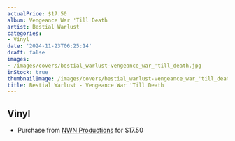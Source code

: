 ```yaml
---
actualPrice: $17.50
album: Vengeance War 'Till Death
artist: Bestial Warlust
categories:
- Vinyl
date: '2024-11-23T06:25:14'
draft: false
images:
- /images/covers/bestial_warlust-vengeance_war_'till_death.jpg
inStock: true
thumbnailImage: /images/covers/bestial_warlust-vengeance_war_'till_death-thumb.jpg
title: Bestial Warlust - Vengeance War 'Till Death
---
```


## Vinyl
* Purchase from [NWN Productions](http://shop.nwnprod.com/index.php?route=product/product&path=75&product_id=56794&sort=pd.name&order=ASC) for $17.50
